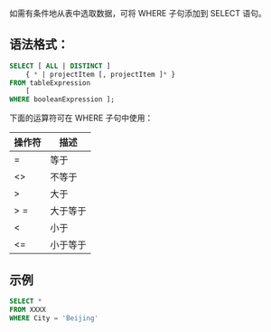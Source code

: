 如需有条件地从表中选取数据，可将 WHERE 子句添加到 SELECT 语句。

## 语法格式：

```sql
SELECT [ ALL | DISTINCT ]
    { * | projectItem [, projectItem ]* }
FROM tableExpression
    [
WHERE booleanExpression ];
```

下面的运算符可在 WHERE 子句中使用：

| 操作符 | 描述 |
| --- | --- |
| = | 等于 |
| <> | 不等于 |
| > | 大于 |
| > = | 大于等于 |
| < | 小于 |
| <= | 小于等于 |

## 示例

```sql
SELECT *
FROM XXXX
WHERE City = 'Beijing'
```

​

